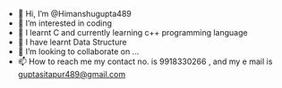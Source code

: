 - 👋 Hi, I’m @Himanshugupta489
- 👀 I’m interested in coding
- 🌱 I learnt C and currently learning c++ programming language
- 🌱 I have learnt Data Structure 
- 💞️ I’m looking to collaborate on ...
- 📫 How to reach me my contact no. is 9918330266 , and my e mail is guptasitapur489@gmail.com 

<!---
Himanshugupta489/Himanshugupta489 is a ✨ special ✨ repository because its `README.md` (this file) appears on your GitHub profile.
You can click the Preview link to take a look at your changes.
--->
